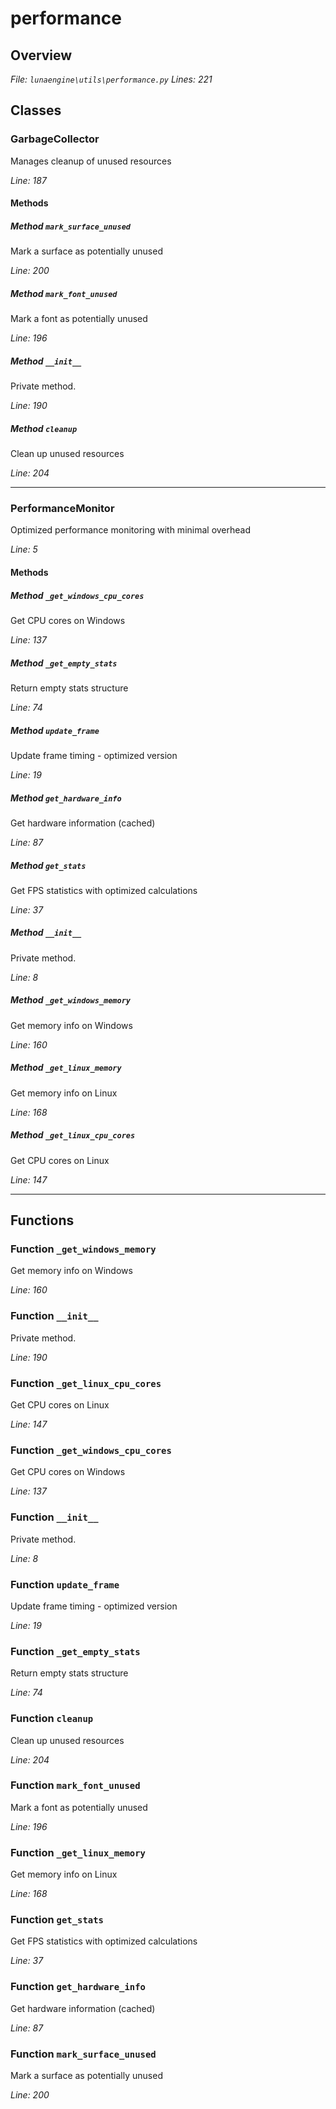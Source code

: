 # performance

## Overview

*File: `lunaengine\utils\performance.py`*
*Lines: 221*

## Classes

### GarbageCollector

Manages cleanup of unused resources

*Line: 187*

#### Methods

##### Method `mark_surface_unused`

Mark a surface as potentially unused

*Line: 200*

##### Method `mark_font_unused`

Mark a font as potentially unused

*Line: 196*

##### Method `__init__`

Private method.

*Line: 190*

##### Method `cleanup`

Clean up unused resources

*Line: 204*

---

### PerformanceMonitor

Optimized performance monitoring with minimal overhead

*Line: 5*

#### Methods

##### Method `_get_windows_cpu_cores`

Get CPU cores on Windows

*Line: 137*

##### Method `_get_empty_stats`

Return empty stats structure

*Line: 74*

##### Method `update_frame`

Update frame timing - optimized version

*Line: 19*

##### Method `get_hardware_info`

Get hardware information (cached)

*Line: 87*

##### Method `get_stats`

Get FPS statistics with optimized calculations

*Line: 37*

##### Method `__init__`

Private method.

*Line: 8*

##### Method `_get_windows_memory`

Get memory info on Windows

*Line: 160*

##### Method `_get_linux_memory`

Get memory info on Linux

*Line: 168*

##### Method `_get_linux_cpu_cores`

Get CPU cores on Linux

*Line: 147*

---

## Functions

### Function `_get_windows_memory`

Get memory info on Windows

*Line: 160*

### Function `__init__`

Private method.

*Line: 190*

### Function `_get_linux_cpu_cores`

Get CPU cores on Linux

*Line: 147*

### Function `_get_windows_cpu_cores`

Get CPU cores on Windows

*Line: 137*

### Function `__init__`

Private method.

*Line: 8*

### Function `update_frame`

Update frame timing - optimized version

*Line: 19*

### Function `_get_empty_stats`

Return empty stats structure

*Line: 74*

### Function `cleanup`

Clean up unused resources

*Line: 204*

### Function `mark_font_unused`

Mark a font as potentially unused

*Line: 196*

### Function `_get_linux_memory`

Get memory info on Linux

*Line: 168*

### Function `get_stats`

Get FPS statistics with optimized calculations

*Line: 37*

### Function `get_hardware_info`

Get hardware information (cached)

*Line: 87*

### Function `mark_surface_unused`

Mark a surface as potentially unused

*Line: 200*

